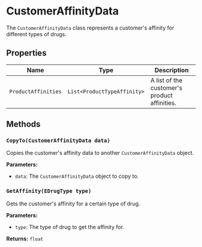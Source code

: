 # CustomerAffinityData

The `CustomerAffinityData` class represents a customer's affinity for different types of drugs.

## Properties

| Name | Type | Description |
| --- | --- | --- |
| `ProductAffinities` | `List<ProductTypeAffinity>` | A list of the customer's product affinities. |

## Methods

### `CopyTo(CustomerAffinityData data)`

Copies the customer's affinity data to another `CustomerAffinityData` object.

**Parameters:**

* `data`: The `CustomerAffinityData` object to copy to.

### `GetAffinity(EDrugType type)`

Gets the customer's affinity for a certain type of drug.

**Parameters:**

* `type`: The type of drug to get the affinity for.

**Returns:** `float`
